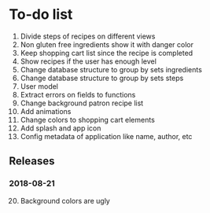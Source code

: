 To-do list
================================================================================

  1. Divide steps of recipes on different views
  4. Non gluten free ingredients show it with danger color
  5. Keep shopping cart list since the recipe is completed
  6. Show recipes if the user has enough level
  7. Change database structure to group by sets ingredients
  8. Change database structure to group by sets steps
 13. User model
 15. Extract errors on fields to functions
 16. Change background patron recipe list 
 17. Add animations
 18. Change colors to shopping cart elements
 19. Add splash and app icon
 21. Config metadata of application like name, author, etc
 
Releases 
-------------------------------------------------------------------------------
 
### 2018-08-21
 20. Background colors are ugly

